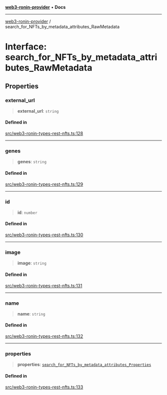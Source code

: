 [**web3-ronin-provider**](../README.md) • **Docs**

***

[web3-ronin-provider](../globals.md) / search\_for\_NFTs\_by\_metadata\_attributes\_RawMetadata

# Interface: search\_for\_NFTs\_by\_metadata\_attributes\_RawMetadata

## Properties

### external\_url

> **external\_url**: `string`

#### Defined in

[src/web3-ronin-types-rest-nfts.ts:128](https://github.com/chuacw/web3-ronin-provider/blob/3fc214e27766815592deb24c85c0a23477593bed/src/web3-ronin-types-rest-nfts.ts#L128)

***

### genes

> **genes**: `string`

#### Defined in

[src/web3-ronin-types-rest-nfts.ts:129](https://github.com/chuacw/web3-ronin-provider/blob/3fc214e27766815592deb24c85c0a23477593bed/src/web3-ronin-types-rest-nfts.ts#L129)

***

### id

> **id**: `number`

#### Defined in

[src/web3-ronin-types-rest-nfts.ts:130](https://github.com/chuacw/web3-ronin-provider/blob/3fc214e27766815592deb24c85c0a23477593bed/src/web3-ronin-types-rest-nfts.ts#L130)

***

### image

> **image**: `string`

#### Defined in

[src/web3-ronin-types-rest-nfts.ts:131](https://github.com/chuacw/web3-ronin-provider/blob/3fc214e27766815592deb24c85c0a23477593bed/src/web3-ronin-types-rest-nfts.ts#L131)

***

### name

> **name**: `string`

#### Defined in

[src/web3-ronin-types-rest-nfts.ts:132](https://github.com/chuacw/web3-ronin-provider/blob/3fc214e27766815592deb24c85c0a23477593bed/src/web3-ronin-types-rest-nfts.ts#L132)

***

### properties

> **properties**: [`search_for_NFTs_by_metadata_attributes_Properties`](search_for_NFTs_by_metadata_attributes_Properties.md)

#### Defined in

[src/web3-ronin-types-rest-nfts.ts:133](https://github.com/chuacw/web3-ronin-provider/blob/3fc214e27766815592deb24c85c0a23477593bed/src/web3-ronin-types-rest-nfts.ts#L133)
